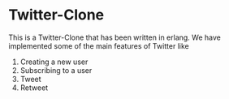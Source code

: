 # Twitter-Clone

This is a Twitter-Clone that has been written in erlang.
We have implemented some of the main features of Twitter like
  1) Creating a new user
  2) Subscribing to a user
  3) Tweet
  4) Retweet
